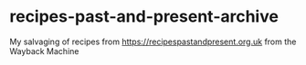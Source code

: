 # recipes-past-and-present-archive
My salvaging of recipes from https://recipespastandpresent.org.uk from the Wayback Machine
